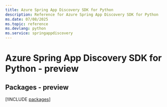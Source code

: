 ```yaml
---
title: Azure Spring App Discovery SDK for Python
description: Reference for Azure Spring App Discovery SDK for Python
ms.date: 07/08/2025
ms.topic: reference
ms.devlang: python
ms.service: springappdiscovery
---
```

# Azure Spring App Discovery SDK for Python - preview
## Packages - preview
[!INCLUDE [packages](spring-app-discovery-index.md)]